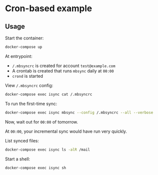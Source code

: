 # Cron-based example

## Usage

Start the container:

```sh
docker-compose up
```

At entrypoint:

- `/.mbsyncrc` is created for account `test@example.com`
- A crontab is created that runs `mbsync` daily at `00:00`
- `crond` is started

View `/.mbsyncrc` config:

```sh
docker-compose exec isync cat /.mbsyncrc
```

To run the first-time sync:

```sh
docker-compose exec isync mbsync --config /.mbsyncrc --all --verbose
```

Now, wait out for `00:00` of tomorrow.

At `00:00`, your incremental sync would have run very quickly.

List synced files:

```sh
docker-compose exec isync ls -alR /mail
```

Start a shell:

```sh
docker-compose exec isync sh
```
